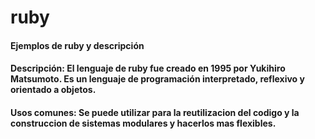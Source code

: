 # ruby
#### Ejemplos de ruby y descripción
#### Descripción: El lenguaje de ruby fue creado en 1995 por Yukihiro Matsumoto. Es un lenguaje de programación interpretado, reflexivo y orientado a objetos.
#### Usos comunes: Se puede utilizar para la reutilizacion del codigo y la construccion de sistemas modulares y hacerlos mas flexibles. 
